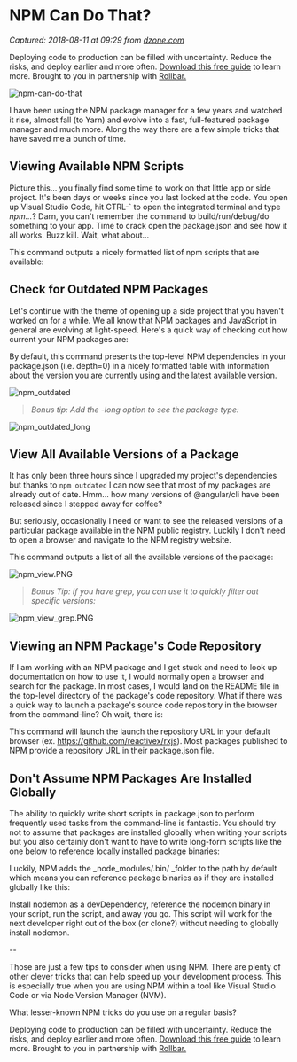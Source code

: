 # NPM Can Do That?

_Captured: 2018-08-11 at 09:29 from [dzone.com](https://dzone.com/articles/npm-can-do-that?edition=387207&utm_source=Daily%20Digest&utm_medium=email&utm_campaign=Daily%20Digest%202018-08-10)_

Deploying code to production can be filled with uncertainty. Reduce the risks, and deploy earlier and more often. [Download this free guide](https://dzone.com/go?i=278435&u=https%3A%2F%2Ftry.rollbar.com%2Flow-risk-continuous-delivery-guide%2F%3Futm_source%3Ddzone%26utm_medium%3Ddisplay%26utm_campaign%3Ddzone\(q118\)) to learn more. Brought to you in partnership with [Rollbar.](https://dzone.com/go?i=278435&u=https%3A%2F%2Frollbar.com%2F%3Futm_source%3Ddzone%26utm_medium%3Ddisplay%26utm_campaign%3Ddzone\(q118\))

![npm-can-do-that](https://briandesousa1.files.wordpress.com/2018/07/npm-can-do-that.png?w=267&h=164)

I have been using the NPM package manager for a few years and watched it rise, almost fall (to Yarn) and evolve into a fast, full-featured package manager and much more. Along the way there are a few simple tricks that have saved me a bunch of time.

## Viewing Available NPM Scripts

Picture this… you finally find some time to work on that little app or side project. It's been days or weeks since you last looked at the code. You open up Visual Studio Code, hit CTRL-` to open the integrated terminal and type _npm…_? Darn, you can't remember the command to build/run/debug/do something to your app. Time to crack open the package.json and see how it all works. Buzz kill. Wait, what about…

This command outputs a nicely formatted list of npm scripts that are available:

## Check for Outdated NPM Packages

Let's continue with the theme of opening up a side project that you haven't worked on for a while. We all know that NPM packages and JavaScript in general are evolving at light-speed. Here's a quick way of checking out how current your NPM packages are:

By default, this command presents the top-level NPM dependencies in your package.json (i.e. depth=0) in a nicely formatted table with information about the version you are currently using and the latest available version.

![npm_outdated](https://briandesousa1.files.wordpress.com/2018/07/npm_outdated.png)

> _Bonus tip: Add the -long option to see the package type:_

![npm_outdated_long](https://briandesousa1.files.wordpress.com/2018/07/npm_outdated_long.png)

## View All Available Versions of a Package

It has only been three hours since I upgraded my project's dependencies but thanks to `npm outdated` I can now see that most of my packages are already out of date. Hmm… how many versions of @angular/cli have been released since I stepped away for coffee?

But seriously, occasionally I need or want to see the released versions of a particular package available in the NPM public registry. Luckily I don't need to open a browser and navigate to the NPM registry website.

This command outputs a list of all the available versions of the package:

![npm_view.PNG](https://briandesousa1.files.wordpress.com/2018/07/npm_view.png)

> _Bonus Tip: If you have grep, you can use it to quickly filter out specific versions:_

![npm_view_grep.PNG](https://briandesousa1.files.wordpress.com/2018/07/npm_view_grep.png)

## Viewing an NPM Package's Code Repository

If I am working with an NPM package and I get stuck and need to look up documentation on how to use it, I would normally open a browser and search for the package. In most cases, I would land on the README file in the top-level directory of the package's code repository. What if there was a quick way to launch a package's source code repository in the browser from the command-line? Oh wait, there is:

This command will launch the launch the repository URL in your default browser (ex. <https://github.com/reactivex/rxjs>). Most packages published to NPM provide a repository URL in their package.json file.

## Don't Assume NPM Packages Are Installed Globally

The ability to quickly write short scripts in package.json to perform frequently used tasks from the command-line is fantastic. You should try not to assume that packages are installed globally when writing your scripts but you also certainly don't want to have to write long-form scripts like the one below to reference locally installed package binaries:

Luckily, NPM adds the _node_modules/.bin/ _folder to the path by default which means you can reference package binaries as if they are installed globally like this:

Install nodemon as a devDependency, reference the nodemon binary in your script, run the script, and away you go. This script will work for the next developer right out of the box (or clone?) without needing to globally install nodemon.

--

Those are just a few tips to consider when using NPM. There are plenty of other clever tricks that can help speed up your development process. This is especially true when you are using NPM within a tool like Visual Studio Code or via Node Version Manager (NVM).

What lesser-known NPM tricks do you use on a regular basis?

Deploying code to production can be filled with uncertainty. Reduce the risks, and deploy earlier and more often. [Download this free guide](https://dzone.com/go?i=278436&u=https%3A%2F%2Ftry.rollbar.com%2Flow-risk-continuous-delivery-guide%2F%3Futm_source%3Ddzone%26utm_medium%3Ddisplay%26utm_campaign%3Ddzone\(q118\)) to learn more. Brought to you in partnership with [Rollbar.](https://dzone.com/go?i=278436&u=https%3A%2F%2Frollbar.com%2F%3Futm_source%3Ddzone%26utm_medium%3Ddisplay%26utm_campaign%3Ddzone\(q118\))
